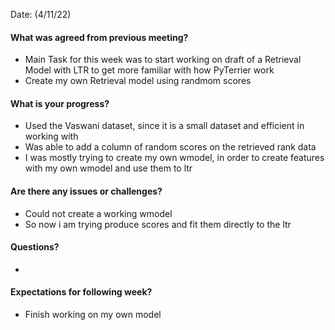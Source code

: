 Date: (4/11/22)

#### What was agreed from previous meeting?

* Main Task for this week was to start working on draft of a Retrieval Model with LTR to get more familiar with how PyTerrier work
* Create my own Retrieval model using randmom scores


#### What is your progress?

* Used the Vaswani dataset, since it is a small dataset and efficient in working with
* Was able to add a column of random scores on the retrieved rank data
* I was mostly trying to create my own wmodel, in order to create features with my own wmodel and use them to ltr

#### Are there any issues or challenges?

* Could not create a working wmodel
* So now i am trying produce scores and fit them directly to the ltr

#### Questions?

*

#### Expectations for following week?

* Finish working on my own model